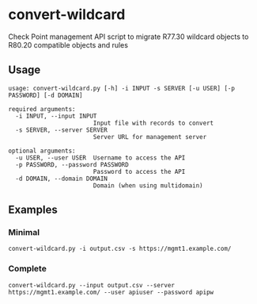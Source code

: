 # convert-wildcard
Check Point management API script to migrate R77.30 wildcard objects to R80.20 compatible objects and rules

## Usage
```
usage: convert-wildcard.py [-h] -i INPUT -s SERVER [-u USER] [-p PASSWORD] [-d DOMAIN]

required arguments:
  -i INPUT, --input INPUT
                        Input file with records to convert
  -s SERVER, --server SERVER
                        Server URL for management server

optional arguments:
  -u USER, --user USER  Username to access the API
  -p PASSWORD, --password PASSWORD
                        Password to access the API
  -d DOMAIN, --domain DOMAIN
                        Domain (when using multidomain)
```
## Examples

### Minimal
```
convert-wildcard.py -i output.csv -s https://mgmt1.example.com/
```
### Complete
```
convert-wildcard.py --input output.csv --server https://mgmt1.example.com/ --user apiuser --password apipw
```